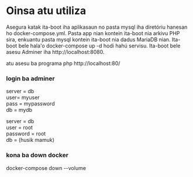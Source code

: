 # Oinsa atu utiliza

Asegura katak ita-boot iha aplikasaun no pasta mysql iha diretóriu hanesan ho docker-compose.yml. Pasta app nian kontein ita-boot nia arkivu PHP sira, enkuantu pasta mysql kontein ita-boot nia dadus MariaDB nian.
Ita-boot bele hala'o docker-compose up -d hodi hahú servisu.
Ita-boot bele asesu Adminer iha http://localhost:8080.

atu asesu ba programa php
http://localhost:80/

### login ba adminer <br>

server = db <br>
user= myuser <br>
pass = mypassword <br>
db = mydb <br>

server = db <br>
user = root <br>
password = root <br>
db = (husik mamuk) <br>

### kona ba down docker <br>

docker-compose down --volume
